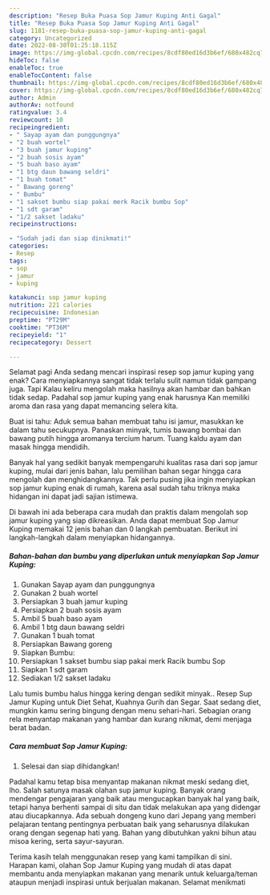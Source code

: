 ```yaml
---
description: "Resep Buka Puasa Sop Jamur Kuping Anti Gagal"
title: "Resep Buka Puasa Sop Jamur Kuping Anti Gagal"
slug: 1181-resep-buka-puasa-sop-jamur-kuping-anti-gagal
category: Uncategorized
date: 2022-08-30T01:25:18.115Z
image: https://img-global.cpcdn.com/recipes/8cdf80ed16d3b6ef/680x482cq70/sop-jamur-kuping-foto-resep-utama.jpg
hideToc: false
enableToc: true
enableTocContent: false
thumbnail: https://img-global.cpcdn.com/recipes/8cdf80ed16d3b6ef/680x482cq70/sop-jamur-kuping-foto-resep-utama.jpg
cover: https://img-global.cpcdn.com/recipes/8cdf80ed16d3b6ef/680x482cq70/sop-jamur-kuping-foto-resep-utama.jpg
author: Admin
authorAv: notfound
ratingvalue: 3.4
reviewcount: 10
recipeingredient:
- " Sayap ayam dan punggungnya"
- "2 buah wortel"
- "3 buah jamur kuping"
- "2 buah sosis ayam"
- "5 buah baso ayam"
- "1 btg daun bawang seldri"
- "1 buah tomat"
- " Bawang goreng"
- " Bumbu"
- "1 sakset bumbu siap pakai merk Racik bumbu Sop"
- "1 sdt garam"
- "1/2 sakset ladaku"
recipeinstructions:

- "Sudah jadi dan siap dinikmati!"
categories:
- Resep
tags:
- sop
- jamur
- kuping

katakunci: sop jamur kuping 
nutrition: 221 calories
recipecuisine: Indonesian
preptime: "PT29M"
cooktime: "PT36M"
recipeyield: "1"
recipecategory: Dessert

---
```



Selamat pagi Anda sedang mencari inspirasi resep sop jamur kuping yang enak? Cara menyiapkannya sangat tidak terlalu sulit namun tidak gampang juga. Tapi Kalau keliru mengolah maka hasilnya akan hambar dan bahkan tidak sedap. Padahal sop jamur kuping yang enak harusnya Kan memiliki aroma dan rasa yang dapat memancing selera kita.


Buat isi tahu: Aduk semua bahan membuat tahu isi jamur, masukkan ke dalam tahu secukupnya. Panaskan minyak, tumis bawang bombai dan bawang putih hingga aromanya tercium harum. Tuang kaldu ayam dan masak hingga mendidih.

Banyak hal yang sedikit banyak mempengaruhi kualitas rasa dari sop jamur kuping, mulai dari jenis bahan, lalu pemilihan bahan segar hingga cara mengolah dan menghidangkannya. Tak perlu pusing jika ingin menyiapkan sop jamur kuping enak di rumah, karena asal sudah tahu triknya maka hidangan ini dapat jadi sajian istimewa.


Di bawah ini ada beberapa cara mudah dan praktis dalam mengolah sop jamur kuping yang siap dikreasikan. Anda dapat membuat Sop Jamur Kuping memakai 12 jenis bahan dan 0 langkah pembuatan. Berikut ini langkah-langkah dalam menyiapkan hidangannya.

<!--inarticleads1-->

##### Bahan-bahan dan bumbu yang diperlukan untuk menyiapkan Sop Jamur Kuping:

1. Gunakan  Sayap ayam dan punggungnya
1. Gunakan 2 buah wortel
1. Persiapkan 3 buah jamur kuping
1. Persiapkan 2 buah sosis ayam
1. Ambil 5 buah baso ayam
1. Ambil 1 btg daun bawang seldri
1. Gunakan 1 buah tomat
1. Persiapkan  Bawang goreng
1. Siapkan  Bumbu:
1. Persiapkan 1 sakset bumbu siap pakai merk Racik bumbu Sop
1. Siapkan 1 sdt garam
1. Sediakan 1/2 sakset ladaku


Lalu tumis bumbu halus hingga kering dengan sedikit minyak.. Resep Sup Jamur Kuping untuk Diet Sehat, Kuahnya Gurih dan Segar. Saat sedang diet, mungkin kamu sering bingung dengan menu sehari-hari. Sebagian orang rela menyantap makanan yang hambar dan kurang nikmat, demi menjaga berat badan. 

<!--inarticleads2-->

##### Cara membuat Sop Jamur Kuping:


1. Selesai dan siap dihidangkan!

Padahal kamu tetap bisa menyantap makanan nikmat meski sedang diet, lho. Salah satunya masak olahan sup jamur kuping. Banyak orang mendengar pengajaran yang baik atau mengucapkan banyak hal yang baik, tetapi hanya berhenti sampai di situ dan tidak melakukan apa yang didengar atau diucapkannya. Ada sebuah dongeng kuno dari Jepang yang memberi pelajaran tentang pentingnya perbuatan baik yang seharusnya dilakukan orang dengan segenap hati yang. Bahan yang dibutuhkan yakni bihun atau misoa kering, serta sayur-sayuran. 

Terima kasih telah menggunakan resep yang kami tampilkan di sini. Harapan kami, olahan Sop Jamur Kuping yang mudah di atas dapat membantu anda menyiapkan makanan yang menarik untuk keluarga/teman ataupun menjadi inspirasi untuk berjualan makanan. Selamat menikmati
